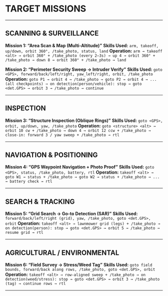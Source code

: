 # TARGET MISSIONS 
---

## SCANNING & SURVEILLANCE

**Mission 1: “Area Scan & Map (Multi-Altitude)”**
**Skills Used:** `arm, takeoff, up/down, orbit 360°, /take_photo, status, land`
**Operation:** `arm → takeoff <alt> → orbit 360° + /take_photo (every 2–3s) → up 4 → orbit 360° + /take_photo → down 8 → orbit 360° + /take_photo → land`

**Mission 2: “Perimeter Security Sweep → Intruder Verify”**
**Skills Used:** `goto <GPS>, forward/back/left/right, yaw_left/right, orbit, /take_photo`
**Operation:** `goto P1 → orbit 4 → /take_photo → goto P2 → orbit 4 → ... (all checkpoints) → on detection(person/vehicle): stop → goto <det.GPS> → orbit 3 → /take_photo → continue`

---

## INSPECTION

**Mission 3: “Structure Inspection (Oblique Rings)”**
**Skills Used:** `goto <GPS>, orbit, up/down, yaw, /take_photo`
**Operation:** `goto <structure> <alt> → orbit 10 cw + /take_photo → down 4 → orbit 12 ccw + /take_photo → close-in: forward 3 / yaw sweep + /take_photo → rtl`

---

## NAVIGATION & POSITIONING

**Mission 4: “GPS Waypoint Navigation + Photo Proof”**
**Skills Used:** `goto <GPS>, status, /take_photo, battery, rtl`
**Operation:** `takeoff <alt> → goto W1 → status + /take_photo → goto W2 → status + /take_photo → ... → battery check → rtl`

---

## SEARCH & TRACKING

**Mission 5: “Grid Search → Go-to Detection (SAR)”**
**Skills Used:** `forward/back/left/right (grid), yaw, /take_photo, goto <det.GPS>, orbit`
**Operation:** `takeoff <alt> → lawnmower grid (legs) + /take_photo → on detection(person): stop → goto <det.GPS> → orbit 5 → /take_photo → resume grid → rtl`

---

## AGRICULTURAL / ENVIRONMENTAL

**Mission 6: “Field Survey → Stress/Weed Tag”**
**Skills Used:** `goto field bounds, forward/back along rows, /take_photo, goto <det.GPS>, orbit`
**Operation:** `takeoff <alt> → row-aligned sweep + /take_photo → on detection(weed/stress): stop → goto <det.GPS> → orbit 3 → /take_photo (tag) → continue rows → rtl`

---
